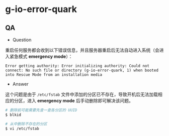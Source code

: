 # g-io-error-quark

## QA

* Question

重启任何服务都会收到以下错误信息，并且服务器重启后无法自动进入系统（会进入紧急模式 **emergency mode**）：

```plain
Error getting authority: Error initializing authority: Could not connect: No such file or directory (g-io-error-quark, 1) when booted into Rescue Mode from an installation media
```

* Answer

这个问题是由于 `/etc/fstab` 文件中添加的分区已不存在，导致开机后无法加载相应的分区，进入 **emergency mode** 后手动删除即可解决该问题。

```sh
# 删除前可能需要先查一查各分区的 UUID
$ blkid

# 从中删除不存在的分区
$ vi /etc/fstab
```
